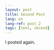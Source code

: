 ```yaml
---
layout: post
title: Second Post
lang: en
lang-ref: post_2
tags: [test, second]
---
```


I posted again.
